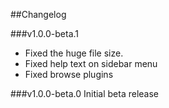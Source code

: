 ##Changelog

###v1.0.0-beta.1
- Fixed the huge file size.
- Fixed help text on sidebar menu
- Fixed browse plugins

###v1.0.0-beta.0
Initial beta release